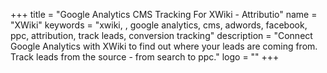 +++
title = "Google Analytics CMS Tracking For XWiki - Attributio"
name = "XWiki"
keywords = "xwiki, , google analytics, cms, adwords, facebook, ppc, attribution, track leads, conversion tracking"
description = "Connect Google Analytics with XWiki to find out where your leads are coming from. Track leads from the source - from search to ppc."
logo = ""
+++
